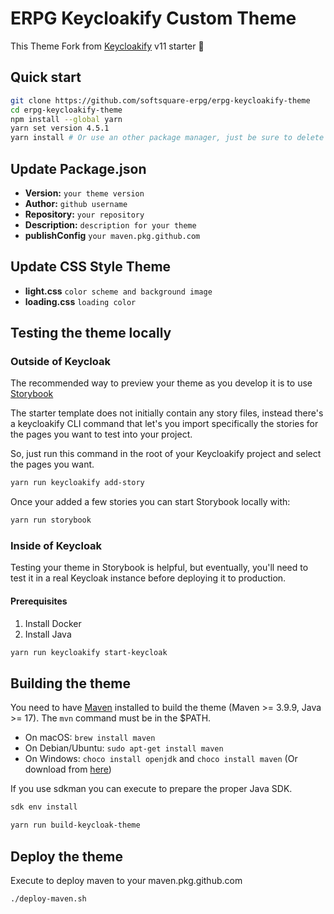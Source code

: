 # ERPG Keycloakify Custom Theme

This Theme Fork from [Keycloakify](https://github.com/keycloakify/keycloakify-starter) v11 starter 🚀

## Quick start

```bash
git clone https://github.com/softsquare-erpg/erpg-keycloakify-theme
cd erpg-keycloakify-theme
npm install --global yarn
yarn set version 4.5.1
yarn install # Or use an other package manager, just be sure to delete the yarn.lock if you use another package manager.
```

## Update Package.json

-   **Version:** `your theme version`
-   **Author:** `github username`
-   **Repository:** `your repository`
-   **Description:** `description for your theme`
-   **publishConfig** `your maven.pkg.github.com`

## Update CSS Style Theme

-   **light.css** `color scheme and background image`
-   **loading.css** `loading color`

## Testing the theme locally

### Outside of Keycloak

The recommended way to preview your theme as you develop it is to use [Storybook](https://storybook.js.org/)

The starter template does not initially contain any story files, instead there's a keycloakify CLI command that let's you import specifically the stories for the pages you want to test into your project.

So, just run this command in the root of your Keycloakify project and select the pages you want.

```bash
yarn run keycloakify add-story
```

Once your added a few stories you can start Storybook locally with:

```bash
yarn run storybook
```

### Inside of Keycloak

Testing your theme in Storybook is helpful, but eventually, you'll need to test it in a real Keycloak instance before deploying it to production.

#### Prerequisites

1. Install Docker
2. Install Java

```bash
yarn run keycloakify start-keycloak
```

## Building the theme

You need to have [Maven](https://maven.apache.org/) installed to build the theme (Maven >= 3.9.9, Java >= 17).
The `mvn` command must be in the $PATH.

-   On macOS: `brew install maven`
-   On Debian/Ubuntu: `sudo apt-get install maven`
-   On Windows: `choco install openjdk` and `choco install maven` (Or download from [here](https://maven.apache.org/download.cgi))

If you use sdkman you can execute to prepare the proper Java SDK.

```bash
sdk env install
```

```bash
yarn run build-keycloak-theme
```

## Deploy the theme

Execute to deploy maven to your maven.pkg.github.com

```bash
./deploy-maven.sh
```

